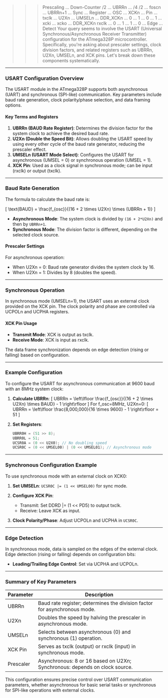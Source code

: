 >>> Prescaling
... Down-Counter /2
... UBRRn
... /4 /2
... foscn
... UBRRn+1
... Sync
... Register
... OSC
... XCKn
... Pin
... txclk
... U2Xn
... UMSELn
... DDR_XCKn
... 0
... 1
... 0
... 1
... xcki
... xcko
... DDR_XCKn rxclk
... 0
... 1
... 1
... 0
... Edge
... Detect
Your query seems to involve the USART (Universal Synchronous/Asynchronous Receiver Transmitter) configuration for the ATmega328P microcontroller. Specifically, you're asking about prescaler settings, clock division factors, and related registers such as UBRRn, U2Xn, UMSELn, and XCK pins. Let's break down these components systematically.

---

### **USART Configuration Overview**  
The USART module in the ATmega328P supports both asynchronous (UART) and synchronous (SPI-like) communication. Key parameters include baud rate generation, clock polarity/phase selection, and data framing options.

#### **Key Terms and Registers**
1. **UBRRn (BAUD Rate Register)**: Determines the division factor for the system clock to achieve the desired baud rate.
2. **U2Xn (Double the Speed Bit)**: Allows doubling the USART speed by using every other cycle of the baud rate generator, reducing the prescaler effect.
3. **UMSELn (USART Mode Select)**: Configures the USART for asynchronous (UMSEL = 0) or synchronous operation (UMSEL = 1).
4. **XCK Pin**: Used as a clock signal in synchronous mode; can be input (rxclk) or output (txclk).

---

### **Baud Rate Generation**  
The formula to calculate the baud rate is:

\[
\text{BAUD} = \frac{f_{osc}}{(16 + 2 \times U2Xn) \times (UBRRn + 1)}
\]

- **Asynchronous Mode**: The system clock is divided by `(16 + 2*U2Xn)` and then by `UBRRn+1`.
- **Synchronous Mode**: The division factor is different, depending on the selected clock source.

#### **Prescaler Settings**  
For asynchronous operation:
- When U2Xn = 0: Baud rate generator divides the system clock by 16.
- When U2Xn = 1: Divides by 8 (doubles the speed).

---

### **Synchronous Operation**  
In synchronous mode (UMSELn=1), the USART uses an external clock provided on the XCK pin. The clock polarity and phase are controlled via UCPOLn and UCPHA registers.

#### **XCK Pin Usage**
- **Transmit Mode**: XCK is output as txclk.
- **Receive Mode**: XCK is input as rxclk.

The data frame synchronization depends on edge detection (rising or falling) based on configuration.

---

### **Example Configuration**  
To configure the USART for asynchronous communication at 9600 baud with an 8MHz system clock:

1. **Calculate UBRRn**:
   \[
   UBRRn = \left\lfloor \frac{f_{osc}}{(16 + 2 \times U2Xn) \times BAUD} - 1 \right\rfloor
   \]
   For f_osc=8MHz, U2Xn=0:
   \[
   UBRRn = \left\lfloor \frac{8,000,000}{16 \times 9600} - 1 \right\rfloor = 51
   \]

2. **Set Registers**:
   ```c
   UBRR0H = (51 >> 8);
   UBRR0L = 51;
   UCSR0A = (0 << U2X0); // No doubling speed
   UCSR0C = (0 << UMSEL00) | (0 << UMSEL01); // Asynchronous mode
   ```

---

### **Synchronous Configuration Example**  
To use synchronous mode with an external clock on XCK0:

1. **Set UMSELn**: `UCSR0C |= (1 << UMSEL00)` for sync mode.
2. **Configure XCK Pin**:
   - Transmit: Set DDRD |= (1 << PD5) to output txclk.
   - Receive: Leave XCK as input.

3. **Clock Polarity/Phase**: Adjust UCPOLn and UCPHA in `UCSR0C`.

---

### **Edge Detection**  
In synchronous mode, data is sampled on the edges of the external clock. Edge detection (rising or falling) depends on configuration bits:

- **Leading/Trailing Edge Control**: Set via UCPHA and UCPOLn.

---

### **Summary of Key Parameters**
| Parameter      | Description                                                                 |
|----------------|-----------------------------------------------------------------------------|
| UBRRn          | Baud rate register; determines the division factor for asynchronous mode.  |
| U2Xn           | Doubles the speed by halving the prescaler in asynchronous mode.            |
| UMSELn         | Selects between asynchronous (0) and synchronous (1) operation.             |
| XCK Pin        | Serves as txclk (output) or rxclk (input) in synchronous mode.              |
| Prescaler      | Asynchronous: 8 or 16 based on U2Xn; Synchronous: depends on clock source. |

This configuration ensures precise control over USART communication parameters, whether asynchronous for basic serial tasks or synchronous for SPI-like operations with external clocks.
